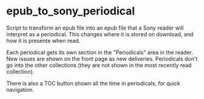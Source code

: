 epub_to_sony_periodical
=======================

Script to transform an epub file into an epub file that a Sony reader
will interpret as a periodical.  This changes where it is stored on
download, and how it is presente when read.

Each periodical gets its own section in the "Periodicals" area in the
reader.  New issues are shown on the front page as new deliveries.
Periodicals don't go into the other collections (they are not shown in
the most recently read collection).

There is also a TOC button shown all the time in periodicals, for
quick navigation.